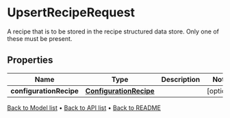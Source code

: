 

# UpsertRecipeRequest

A recipe that is to be stored in the recipe structured data store. Only one of these must be present.

## Properties

| Name | Type | Description | Notes |
|------------ | ------------- | ------------- | -------------|
|**configurationRecipe** | [**ConfigurationRecipe**](ConfigurationRecipe.md) |  |  [optional] |



[Back to Model list](../README.md#documentation-for-models) &#8226; [Back to API list](../README.md#documentation-for-api-endpoints) &#8226; [Back to README](../README.md)


